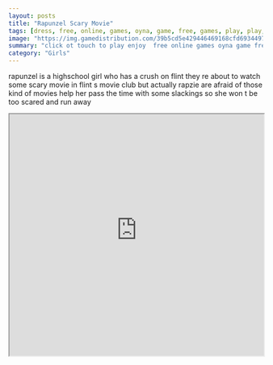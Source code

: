 ```yaml
---
layout: posts
title: "Rapunzel Scary Movie"
tags: [dress, free, online, games, oyna, game, free, games, play, play, games]
image: "https://img.gamedistribution.com/39b5cd5e429446469168cfd693449737-512x384.jpeg"
summary: "click ot touch to play enjoy  free online games oyna game free games play play games"
category: "Girls"
---
```


rapunzel is a highschool girl who has a crush on flint they re about to watch some scary movie in flint s movie club but actually rapzie are afraid of those kind of movies help her pass the time with some slackings so she won t be too scared and run away

<iframe width="100%" height="480px;" src="https://html5.gamedistribution.com/39b5cd5e429446469168cfd693449737/"></iframe>